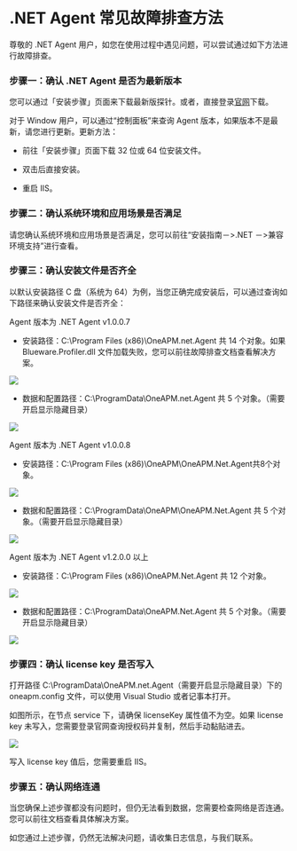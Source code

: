 # .NET Agent 常见故障排查方法

尊敬的 .NET Agent 用户，如您在使用过程中遇见问题，可以尝试通过如下方法进行故障排查。

### 步骤一：确认 .NET Agent 是否为最新版本

您可以通过「安装步骤」页面来下载最新版探针。或者，直接登录[官网](http://www.oneapm.com/)下载。

对于 Window 用户，可以通过“控制面板”来查询  Agent 版本，如果版本不是最新，请您进行更新。更新方法：

* 前往「安装步骤」页面下载 32 位或 64 位安装文件。

* 双击后直接安装。

* 重启 IIS。

### 步骤二：确认系统环境和应用场景是否满足

请您确认系统环境和应用场景是否满足，您可以前往“安装指南－>.NET －>兼容环境支持”进行查看。

### 步骤三：确认安装文件是否齐全

以默认安装路径 C 盘（系统为 64）为例，当您正确完成安装后，可以通过查询如下路径来确认安装文件是否齐全：

Agent 版本为 .NET Agent v1.0.0.7

 * 安装路径：C:\Program Files (x86)\OneAPM.net.Agent 共 14 个对象。如果 Blueware.Profiler.dll 文件加载失败，您可以前往故障排查文档查看解决方案。

<!--![](http://udeskpub.qiniudn.com/1-1433138777.png)-->
 ![](/images/myr/004.png)

 * 数据和配置路径：C:\ProgramData\OneAPM.net.Agent 共 5 个对象。（需要开启显示隐藏目录）

<!--![](http://udeskpub.qiniudn.com/2-1433138791.png)-->
 ![](/images/myr/005.png)

 Agent 版本为 .NET Agent v1.0.0.8

 * 安装路径：C:\Program Files (x86)\OneAPM\OneAPM.Net.Agent共8个对象。

<!--![](http://udeskpub.qiniudn.com/11-1435912898.png)-->
 ![](/images/myr/006.png)

 * 数据和配置路径：C:\ProgramData\OneAPM\OneAPM.Net.Agent 共 5 个对象。（需要开启显示隐藏目录）

<!--![](http://udeskpub.qiniudn.com/22-1435912967.png)-->
 ![](/images/myr/007.png)

Agent 版本为 .NET Agent v1.2.0.0 以上

 * 安装路径：C:\Program Files (x86)\OneAPM\.Net.Agent 共 12 个对象。

<!--![](https://oneapm.kf5.com/attachments/download/378500/0015670cb9084d83f9913eb68173506)-->
 ![](/images/myr/008.png)

 * 数据和配置路径：C:\ProgramData\OneAPM\.Net.Agent 共 5 个对象。（需要开启显示隐藏目录）

<!--![](https://oneapm.kf5.com/attachments/download/378501/0015670cbb95d1caf25e6c0efe68658)-->
 ![](/images/myr/009.png)

### 步骤四：确认 license key 是否写入

打开路径 C:\ProgramData\OneAPM.net.Agent（需要开启显示隐藏目录）下的 oneapm.config 文件，可以使用 Visual Studio 或者记事本打开。

如图所示，在节点 service 下，请确保 licenseKey 属性值不为空。如果 license key 未写入，您需要登录官网查询授权码并复制，然后手动黏贴进去。

<!--![](http://udeskpub.qiniudn.com/3-1433138800.png)-->
 ![](/images/myr/010.png)

写入 license key 值后，您需要重启 IIS。

### 步骤五：确认网络连通

当您确保上述步骤都没有问题时，但仍无法看到数据，您需要检查网络是否连通。您可以前往文档查看具体解决方案。

如您通过上述步骤，仍然无法解决问题，请收集日志信息，与我们联系。
